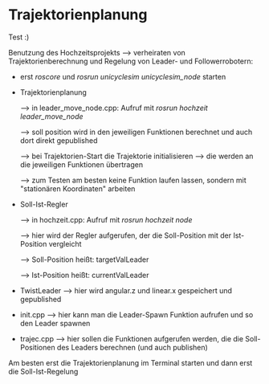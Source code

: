 # Trajektorienplanung

Test :)

Benutzung des Hochzeitsprojekts --> verheiraten von Trajektorienberechnung und Regelung von Leader- und Followerrobotern:


- erst *roscore* und *rosrun unicyclesim unicyclesim_node* starten


- Trajektorienplanung
	
    --> in leader_move_node.cpp: Aufruf mit *rosrun hochzeit leader_move_node*
	
	--> soll position wird in den jeweiligen Funktionen berechnet und auch dort direkt gepublished
	
    --> bei Trajektorien-Start die Trajektorie initialisieren --> die werden an die jeweiligen Funktionen übertragen
	
    --> zum Testen am besten keine Funktion laufen lassen, sondern mit "stationären Koordinaten" arbeiten
	
	
	
- Soll-Ist-Regler
	
    --> in hochzeit.cpp: Aufruf mit *rosrun hochzeit node*
	
	--> hier wird der Regler aufgerufen, der die Soll-Position mit der Ist-Position vergleicht
	
    --> Soll-Position heißt: targetValLeader
	
    --> Ist-Position heißt: currentValLeader
	




	
- TwistLeader --> hier wird angular.z und linear.x gespeichert und gepublished
- init.cpp --> hier kann man die Leader-Spawn Funktion aufrufen und so den Leader spawnen
- trajec.cpp --> hier sollen die Funktionen aufgerufen werden, die die Soll-Positionen des Leaders berechnen (und auch publishen)
	
	
Am besten erst die Trajektorienplanung im Terminal starten und dann erst die Soll-Ist-Regelung